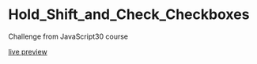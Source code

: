 # Hold_Shift_and_Check_Checkboxes

Challenge from JavaScript30 course

<a href='https://tomasz-paterka.github.io/Hold_Shift_and_Check_Checkboxes/'>live preview</a>
